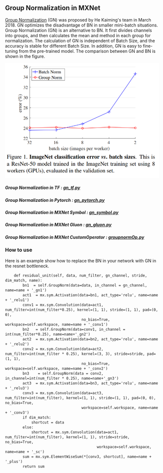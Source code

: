 ## Group Normalization in MXNet
[Group Normalization](https://arxiv.org/abs/1803.08494) (GN) was proposed by He Kaiming's team in March 2018. GN optimizes the disadvantage of BN in smaller mini-batch situations. Group Normalization (GN) is an alternative to BN. It first divides channels into groups, and then calculates the mean and method in each group for normalization. The calculation of GN is independent of Batch Size, and the accuracy is stable for different Batch Size. In addition, GN is easy to fine-tuning from the pre-trained model. The comparison between GN and BN is shown in the figure.

![gn](https://github.com/jianzhnie/GroupNorm-MXNet/blob/master/gn.png)

##### Group Normalization in TF : [gn_tf.py](https://github.com/jianzhnie/GroupNorm-MXNet/blob/master/gn_tf.py) 
##### Group Normalization in Pytorch : [gn_pytorch.py](https://github.com/jianzhnie/GroupNorm-MXNet/blob/master/gn_pytorch.py) 
##### Group Normalization in MXNet Symbol : [gn_symbol.py](https://github.com/jianzhnie/GroupNorm-MXNet/blob/master/gn_symbol.py)
##### Group Normalization in MXNet Gluon : [gn_gluon.py](https://github.com/jianzhnie/GroupNorm-MXNet/blob/master/gn_gluon.py)
##### Group Normalization in MXNet CustomOperator : [groupnormOp.py](https://github.com/jianzhnie/GroupNorm-MXNet/blob/master/groupnormOp.py)

### How to use
Here is an example show how to replace the BN in your network with GN in the resnet bottleneck.

```
    def residual_unit(self, data, num_filter, gn_channel, stride, dim_match, name):
        bn1  = self.GroupNorm(data=data, in_channel = gn_channel, name=name + '_gn1')
        act1  = mx.sym.Activation(data=bn1, act_type='relu', name=name + '_relu1')
        conv1 = mx.sym.Convolution(data=act1, num_filter=int(num_filter*0.25), kernel=(1, 1), stride=(1, 1), pad=(0, 0),
                                   no_bias=True, workspace=self.workspace, name=name + '_conv1')
        bn2   = self.GroupNorm(data=conv1, in_channel = int(num_filter*0.25), name=name+'_gn2')
        act2  = mx.sym.Activation(data=bn2, act_type='relu', name=name + '_relu2')
        conv2 = mx.sym.Convolution(data=act2, num_filter=int(num_filter * 0.25), kernel=(3, 3), stride=stride, pad=(1, 1),
                                   no_bias=True, workspace=self.workspace, name=name + '_conv2')
        bn3    = self.GroupNorm(data = conv2, in_channel=int(num_filter * 0.25), name=name+'_gn3')
        act3  = mx.sym.Activation(data=bn3, act_type='relu', name=name + '_relu3')
        conv3 = mx.sym.Convolution(data=act3, num_filter=int(num_filter), kernel=(1, 1), stride=(1, 1), pad=(0, 0), no_bias=True,
                                   workspace=self.workspace, name=name + '_conv3')
        if dim_match:
            shortcut = data
        else:
            shortcut = mx.sym.Convolution(data=act1, num_filter=int(num_filter), kernel=(1, 1), stride=stride, no_bias=True,
                                          workspace=self.workspace, name=name + '_sc')
        sum = mx.sym.ElementWiseSum(*[conv3, shortcut], name=name + '_plus')
        return sum
```

